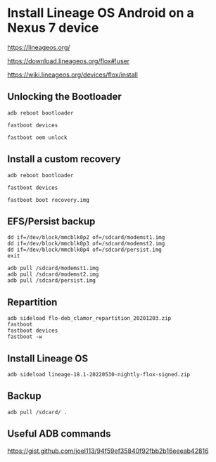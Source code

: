 # Install Lineage OS Android on a Nexus 7 device

https://lineageos.org/

https://download.lineageos.org/flox#!user

https://wiki.lineageos.org/devices/flox/install

## Unlocking the Bootloader

```
adb reboot bootloader

fastboot devices

fastboot oem unlock

```

## Install a custom recovery

```
adb reboot bootloader

fastboot devices

fastboot boot recovery.img

```

## EFS/Persist backup

```
dd if=/dev/block/mmcblk0p2 of=/sdcard/modemst1.img
dd if=/dev/block/mmcblk0p3 of=/sdcard/modemst2.img
dd if=/dev/block/mmcblk0p4 of=/sdcard/persist.img
exit
```

```
adb pull /sdcard/modemst1.img
adb pull /sdcard/modemst2.img
adb pull /sdcard/persist.img
```

## Repartition

```
adb sideload flo-deb_clamor_repartition_20201203.zip 
fastboot
fastboot devices
fastboot -w
```

## Install Lineage OS

```
adb sideload lineage-18.1-20220530-nightly-flox-signed.zip 
```

## Backup

```
adb pull /sdcard/ .
```


## Useful ADB commands

https://gist.github.com/joel113/94f59ef35840f92fbb2b16eeeab42816
